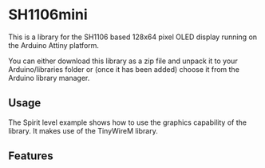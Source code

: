 # SH1106mini

This is a library for the SH1106 based 128x64 pixel OLED display running on the Arduino Attiny platform.

You can either download this library as a zip file and unpack it to your Arduino/libraries folder or (once it has been added) choose it from the Arduino library manager.

## Usage

The Spirit level example shows how to use the graphics capability of the library. It makes use of the TinyWireM library.

## Features

